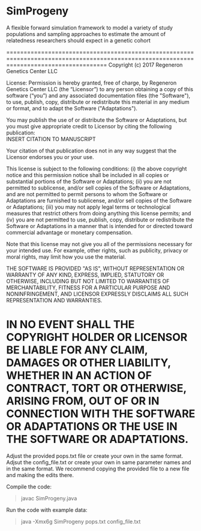 # SimProgeny
A flexible forward simulation framework to model a variety of study populations and sampling approaches to estimate the amount of relatedness researchers should expect in a genetic cohort


=========================================================================================================================================
Copyright (c) 2017 Regeneron Genetics Center LLC
 
License:
Permission is hereby granted, free of charge, by Regeneron Genetics Center LLC (the “Licensor”) to any person obtaining a copy of this software (“you”) and any associated documentation files (the "Software"), to use, publish, copy, distribute or redistribute this material in any medium or format, and to adapt the Software ("Adaptations").
 
You may publish the use of or distribute the Software or Adaptations, but you must give appropriate credit to Licensor by citing the following publication:  
INSERT CITATION TO MANUSCRIPT
 
Your citation of that publication does not in any way suggest that the Licensor endorses you or your use.
 
This license is subject to the following conditions:
(i) the above copyright notice and this permission notice shall be included in all copies or substantial portions of the Software or Adaptations;
(ii) you are not permitted to sublicense, and/or sell copies of the Software or Adaptations, and are not permitted to permit persons to whom the Software or Adaptations are furnished to sublicense, and/or sell copies of the Software or Adaptations;
(iii) you may not apply legal terms or technological measures that restrict others from doing anything this license permits; and
(iv) you are not permitted to use, publish, copy, distribute or redistribute the Software or Adaptations in a manner that is intended for or directed toward commercial advantage or monetary compensation.
 
Note that this license may not give you all of the permissions necessary for your intended use.  For example, other rights, such as publicity, privacy or moral rights, may limit how you use the material.
 
THE SOFTWARE IS PROVIDED "AS IS", WITHOUT REPRESENTATION OR WARRANTY OF ANY KIND, EXPRESS, IMPLIED, STATUTORY OR OTHERWISE, INCLUDING BUT NOT LIMITED TO WARRANTIES OF MERCHANTABILITY, FITNESS FOR A PARTICULAR PURPOSE AND NONINFRINGEMENT, AND LICENSOR EXPRESSLY DISCLAIMS ALL SUCH REPRESENTATION AND WARRANTIES.
 
IN NO EVENT SHALL THE COPYRIGHT HOLDER OR LICENSOR BE LIABLE FOR ANY CLAIM, DAMAGES OR OTHER LIABILITY, WHETHER IN AN ACTION OF CONTRACT, TORT OR OTHERWISE, ARISING FROM, OUT OF OR IN CONNECTION WITH THE SOFTWARE OR ADAPTATIONS OR THE USE IN THE SOFTWARE OR ADAPTATIONS.
=========================================================================================================================================
 
Adjust the provided pops.txt file or create your own in the same format. Adjsut the config_file.txt or create your own in same parameter names and in the same format. We recommend copying the provided file to a new file and making the edits there.

Compile the code:

> javac SimProgeny.java 

Run the code with example data:

> java -Xmx6g SimProgeny pops.txt config_file.txt




